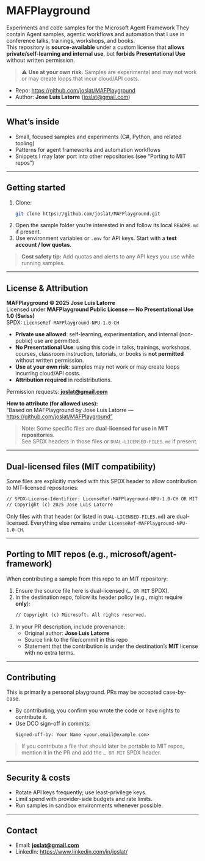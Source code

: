 ﻿# MAFPlayground

Experiments and code samples for the Microsoft Agent Framework
They contain Agent samples, agentic workflows and automation that I use in conference talks, trainings, workshops, and books.  
This repository is **source-available** under a custom license that **allows private/self-learning and internal use**, but **forbids Presentational Use** without written permission.

> ⚠️ **Use at your own risk.** Samples are experimental and may not work or may create loops that incur cloud/API costs.

- Repo: https://github.com/joslat/MAFPlayground  
- Author: **Jose Luis Latorre** (joslat@gmail.com)

---

## What’s inside

- Small, focused samples and experiments (C#, Python, and related tooling)
- Patterns for agent frameworks and automation workflows
- Snippets I may later port into other repositories (see “Porting to MIT repos”)

---

## Getting started

1. Clone:
   ```bash
   git clone https://github.com/joslat/MAFPlayground.git
   ```
2. Open the sample folder you’re interested in and follow its local `README.md` if present.
3. Use environment variables or `.env` for API keys. Start with a **test account / low quotas**.

> **Cost safety tip:** Add quotas and alerts to any API keys you use while running samples.

---

## License & Attribution

**MAFPlayground © 2025 Jose Luis Latorre**  
Licensed under **MAFPlayground Public License — No Presentational Use 1.0 (Swiss)**  
SPDX: `LicenseRef-MAFPlayground-NPU-1.0-CH`

- **Private use allowed**: self-learning, experimentation, and internal (non-public) use are permitted.
- **No Presentational Use**: using this code in talks, trainings, workshops, courses,
  classroom instruction, tutorials, or books is **not permitted** without written permission.
- **Use at your own risk**: samples may not work or may create loops incurring cloud/API costs.
- **Attribution required** in redistributions.

Permission requests: **joslat@gmail.com**

**How to attribute (for allowed uses):**  
“Based on MAFPlayground by Jose Luis Latorre — https://github.com/joslat/MAFPlayground”

> Note: Some specific files are **dual-licensed for use in MIT repositories**.  
> See SPDX headers in those files or `DUAL-LICENSED-FILES.md` if present.

---

## Dual-licensed files (MIT compatibility)

Some files are explicitly marked with this SPDX header to allow contribution to MIT-licensed repositories:

```txt
// SPDX-License-Identifier: LicenseRef-MAFPlayground-NPU-1.0-CH OR MIT
// Copyright (c) 2025 Jose Luis Latorre
```

Only files with that header (or listed in `DUAL-LICENSED-FILES.md`) are dual-licensed. Everything else remains under `LicenseRef-MAFPlayground-NPU-1.0-CH`.

---

## Porting to MIT repos (e.g., microsoft/agent-framework)

When contributing a sample from this repo to an MIT repository:

1. Ensure the source file here is dual-licensed (`… OR MIT` SPDX).
2. In the destination repo, follow its header policy (e.g., might require **only**):
   ```txt
   // Copyright (c) Microsoft. All rights reserved.
   ```
3. In your PR description, include provenance:
   - Original author: **Jose Luis Latorre**
   - Source link to the file/commit in this repo
   - Statement that the contribution is under the destination’s **MIT** license with no extra terms.

---

## Contributing

This is primarily a personal playground. PRs may be accepted case-by-case.

- By contributing, you confirm you wrote the code or have rights to contribute it.
- Use DCO sign-off in commits:
  ```
  Signed-off-by: Your Name <your.email@example.com>
  ```

> If you contribute a file that should later be portable to MIT repos, mention it in the PR and add the `… OR MIT` SPDX header.

---

## Security & costs

- Rotate API keys frequently; use least-privilege keys.
- Limit spend with provider-side budgets and rate limits.
- Run samples in sandbox environments whenever possible.

---

## Contact

- Email: **joslat@gmail.com**
- LinkedIn: https://www.linkedin.com/in/joslat/
